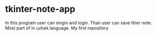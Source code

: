 # tkinter-note-app
In this program user can singin and login. Than user can save thier note. Most part of in uzbek language. 
My first repository 
